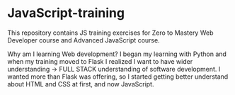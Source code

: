# JavaScript-training
This repository contains JS training exercises for Zero to Mastery Web Developer course and Advanced JavaScript course.

Why am I learning Web development?
I began my learning with Python and when my training moved to Flask I realized I want to have wider understanding -> FULL STACK understanding of software development. I wanted more than Flask was offering, so I started getting better understand about HTML and CSS at first, and now JavaScript.
